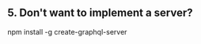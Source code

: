 ##  5. Don&#39;t want to implement a server?  <!-- .element: data-theme="ka-subtitle" -->

npm install -g create-graphql-server
